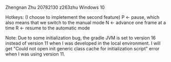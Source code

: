 Zhengnan Zhu
20782130 z263zhu
Windows 10

Hotkeys: (I choose to impletement the second feature)
P <- pause, which also means that we switch to the manual mode
N <- advance one frame at a time
R <- resume to the automatic mode

Note:
Due to some initialization bug, the gradle JVM is set to version 16 instead of version 11 when I was developed in the local environment.
I will get "Could not open init generic class cache for initialization script" error when I was using version 11.